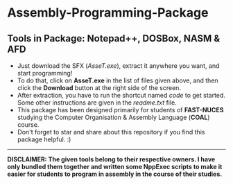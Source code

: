 # Assembly-Programming-Package
Tools in Package: Notepad++, DOSBox, NASM &amp; AFD
---
+ Just download the SFX (*AsseT.exe*), extract it anywhere you want, and start programming!
+ To do that, click on **AsseT.exe** in the list of files given above, and then click the **Download** button at the right side of the screen.
+ After extraction, you have to run the shortcut named *code* to get started. Some other instructions are given in the *readme.txt* file.
+ This package has been designed primarily for students of **FAST-NUCES** studying the Computer Organisation & Assembly Language (**COAL**) course.
+ Don't forget to star and share about this repository if you find this package helpful. :)
---
**DISCLAIMER: The given tools belong to their respective owners. I have only bundled them together and written some NppExec scripts to make it easier for students to program in assembly in the course of their studies.**
